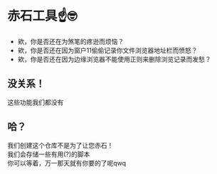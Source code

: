 # 赤石工具☝️🤓
- 欸，你是否还在为煞笔的疼逊而烦恼？  
- 欸，你是否还在因为窗户11偷偷记录你文件浏览器地址栏而愤怒？
- 欸，你是否还在因为边缘浏览器不能使用正则来删除浏览记录而发愁？

## 没关系！
这些功能我们都没有

## 	哈？
我们创建这个仓库不是为了让您赤石！  
我们会存储一些有用(?)的脚本  
你可以等着，万一那天就有你要的了呢qwq
